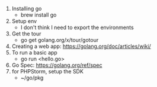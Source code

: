 1) Installing go
    - brew install go
2) Setup env
    - I don't think I need to export the environments
3) Get the tour
    - go get golang.org/x/tour/gotour
4) Creating a web app: https://golang.org/doc/articles/wiki/
5) To run a basic app
    - go run <hello.go>
6) Go Spec: https://golang.org/ref/spec
7) for PHPStorm, setup the SDK
    - ~/go/pkg